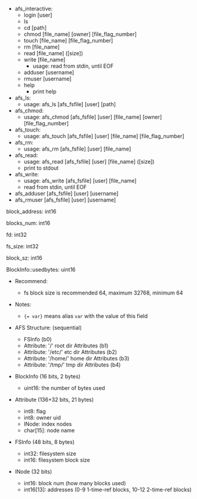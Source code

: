 * afs\_interactive:
    * login [user]
    * ls
    * cd [path]
    * chmod [file\_name] [owner] [file\_flag\_number]
    * touch [file\_name] [file\_flag\_number]
    * rm [file\_name]
    * read [file\_name] ([size])
    * write [file\_name]
        * usage: read from stdin, until EOF
    * adduser [username]
    * rmuser [username]
    * help
        * print help
* afs\_ls:
    * usage: afs\_ls [afs\_fsfile] [user] [path]
* afs\_chmod:
    * usage: afs\_chmod [afs\_fsfile] [user] [file\_name] [owner] [file\_flag\_number]
* afs\_touch:
    * usage: afs\_touch [afs\_fsfile] [user] [file\_name] [file\_flag\_number]
* afs\_rm:
    * usage: afs\_rm [afs\_fsfile] [user] [file\_name]
* afs\_read:
    * usage: afs\_read [afs\_fsfile] [user] [file\_name] ([size])
    * print to stdout
* afs\_write:
    * usage: afs\_write [afs\_fsfile] [user] [file\_name]
    * read from stdin, until EOF
* afs\_adduser [afs\_fsfile] [user] [username]
* afs\_rmuser [afs\_fsfile] [user] [username]

block\_address: int16

blocks\_num: int16

fd: int32

fs\_size: int32

block\_sz: int16

BlockInfo::usedbytes: uint16



* Recommend:
    * fs block size is recommended 64, maximum 32768, minimum 64

* Notes:
    * `{= var}` means alias `var` with the value of this field 

* AFS Structure: (sequential)
    * FSInfo (b0)
    * Attribute: '/' root dir Attributes (b1)
    * Attribute: '/etc/' etc dir Attributes (b2)
    * Attribute: '/home/' home dir Attributes (b3)
    * Attribute: '/tmp/' tmp dir Attributes (b4)


* BlockInfo (16 bits, 2 bytes)
    * uint16: the number of bytes used

* Attribute (136+32 bits, 21 bytes)
    * int8: flag
    * int8: owner uid
    * INode: index nodes
    * char[15]: node name

* FSInfo (48 bits, 8 bytes)
    * int32: filesystem size
    * int16: filesystem block size

* INode (32 bits)
    * int16: block num (how many blocks used)
    * int16[13]: addresses (0-9 1-time-ref blocks, 10-12 2-time-ref blocks)

